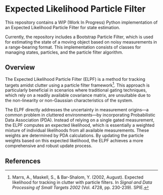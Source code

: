 # Expected Likelihood Particle Filter

This repository contains a WIP (Work In Progress) Python implementation of an Expected Likelihood Particle Filter for state estimation.

Currently, the repository includes a Bootstrap Particle Filter, which is used for estimating the state of a moving object based on noisy measurements in a range-bearing format. This implementation consists of classes for managing states, particles, and the particle filter algorithm.

## Overview

The Expected Likelihood Particle Filter (ELPF) is a method for tracking targets amidst clutter using a particle filter framework[^1]. This approach is particularly beneficial in scenarios where traditional gating techniques, which rely on a readily available covariance matrix, are unsuitable due to the non-linearity or non-Gaussian characteristics of the system.

The ELPF directly addresses the uncertainty in measurement origins—a common problem in cluttered environments—by incorporating Probabilistic Data Association (PDA). Instead of relying on a single gated measurement, the ELPF computes an expected likelihood, which is essentially a weighted mixture of individual likelihoods from all available measurements. These weights are determined by PDA calculations. By updating the particle weights based on this expected likelihood, the ELPF achieves a more comprehensive and robust update process.

## References
[^1]: Marrs, A., Maskell, S., & Bar-Shalom, Y. (2002, August). Expected likelihood for tracking in clutter with particle filters. In *Signal and Data Processing of Small Targets 2002* (Vol. 4728, pp. 230-239). SPIE.
